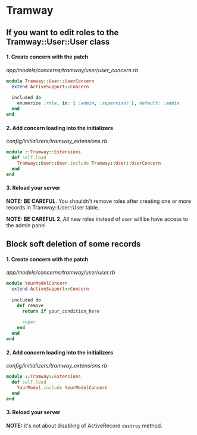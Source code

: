 # Tramway

## If you want to edit roles to the Tramway::User::User class

#### 1. Create concern with the patch

*app/models/concerns/tramway/user/user_concern.rb*
```ruby
module Tramway::User::UserConcern
  extend ActiveSupport::Concern
  
  included do
    enumerize :role, in: [ :admin, :supervisor ], default: :admin
  end
end
```
#### 2. Add concern loading into the initializers

*config/initializers/tramway_extensions.rb*
```ruby
module ::Tramway::Extensions
  def self.load
    Tramway::User::User.include Tramway::User::UserConcern
  end
end
```

#### 3. Reload your server

**NOTE: BE CAREFUL**. You shouldn't remove roles after creating one or more records in Tramway::User::User table.

**NOTE: BE CAREFUL 2**. All new roles instead of `user` will be have access to the admin panel

## Block soft deletion of some records

#### 1. Create concern with the patch

*app/models/concerns/tramway/user/user.rb*
```ruby
module YourModelConcern
  extend ActiveSupport::Concern
  
  included do
    def remove
      return if your_condition_here
      
      super
    end
  end
end
```
#### 2. Add concern loading into the initializers

*config/initializers/tramway_extensions.rb*
```ruby
module ::Tramway::Extensions
  def self.load
    YourModel.include YourModelConcern
  end
end
```

#### 3. Reload your server

**NOTE:** it's not about disabling of ActiveRecord `destroy` method.
